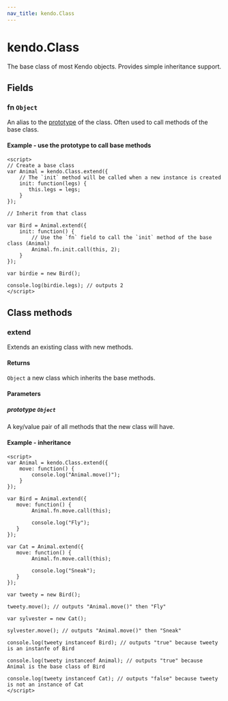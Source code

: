 ```yaml
---
nav_title: kendo.Class
---
```



# kendo.Class

The base class of most Kendo objects. Provides simple inheritance support.

## Fields

### fn `Object`

An alias to the [prototype](https://developer.mozilla.org/en-US/docs/JavaScript/Reference/Global_Objects/Object/prototype) of the class. Often used to call methods of the base class.

#### Example - use the prototype to call base methods

    <script>
    // Create a base class
    var Animal = kendo.Class.extend({
        // The `init` method will be called when a new instance is created
        init: function(legs) {
           this.legs = legs;
        }
    });

    // Inherit from that class

    var Bird = Animal.extend({
        init: function() {
            // Use the `fn` field to call the `init` method of the base class (Animal)
            Animal.fn.init.call(this, 2);
        }
    });

    var birdie = new Bird();

    console.log(birdie.legs); // outputs 2
    </script>

## Class methods

### extend

Extends an existing class with new methods.

#### Returns

`Object` a new class which inherits the base methods.

#### Parameters

##### prototype `Object`

A key/value pair of all methods that the new class will have.

#### Example - inheritance

    <script>
    var Animal = kendo.Class.extend({
        move: function() {
            console.log("Animal.move()");
        }
    });

    var Bird = Animal.extend({
       move: function() {
            Animal.fn.move.call(this);

            console.log("Fly");
       }
    });

    var Cat = Animal.extend({
       move: function() {
            Animal.fn.move.call(this);

            console.log("Sneak");
       }
    });

    var tweety = new Bird();

    tweety.move(); // outputs "Animal.move()" then "Fly"

    var sylvester = new Cat();

    sylvester.move(); // outputs "Animal.move()" then "Sneak"

    console.log(tweety instanceof Bird); // outputs "true" because tweety is an instanfe of Bird

    console.log(tweety instanceof Animal); // outputs "true" because Animal is the base class of Bird

    console.log(tweety instanceof Cat); // outputs "false" because tweety is not an instance of Cat
    </script>
